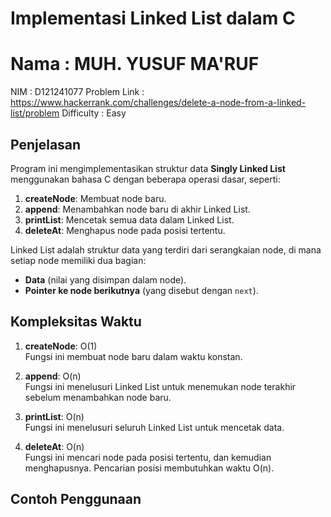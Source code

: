 # Implementasi Linked List dalam C

 # Nama : MUH. YUSUF MA'RUF
 NIM : D121241077
 Problem Link : https://www.hackerrank.com/challenges/delete-a-node-from-a-linked-list/problem
 Difficulty : Easy

## Penjelasan

Program ini mengimplementasikan struktur data **Singly Linked List** menggunakan bahasa C dengan beberapa operasi dasar, seperti:

1. **createNode**: Membuat node baru.
2. **append**: Menambahkan node baru di akhir Linked List.
3. **printList**: Mencetak semua data dalam Linked List.
4. **deleteAt**: Menghapus node pada posisi tertentu.

Linked List adalah struktur data yang terdiri dari serangkaian node, di mana setiap node memiliki dua bagian:
- **Data** (nilai yang disimpan dalam node).
- **Pointer ke node berikutnya** (yang disebut dengan `next`).

## Kompleksitas Waktu

1. **createNode**: O(1)  
   Fungsi ini membuat node baru dalam waktu konstan.
   
2. **append**: O(n)  
   Fungsi ini menelusuri Linked List untuk menemukan node terakhir sebelum menambahkan node baru.

3. **printList**: O(n)  
   Fungsi ini menelusuri seluruh Linked List untuk mencetak data.

4. **deleteAt**: O(n)  
   Fungsi ini mencari node pada posisi tertentu, dan kemudian menghapusnya. Pencarian posisi membutuhkan waktu O(n).

## Contoh Penggunaan
